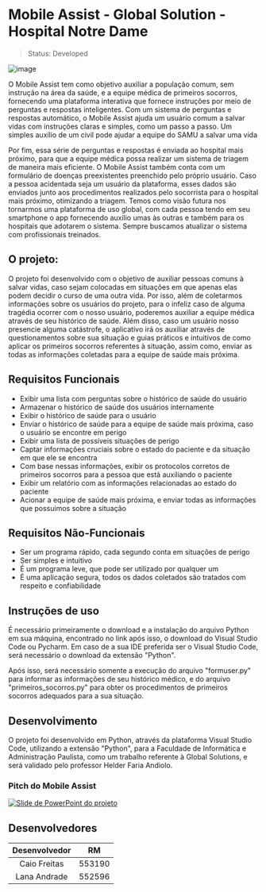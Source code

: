 # Mobile Assist - Global Solution - Hospital Notre Dame 

> Status: Developed

![image](https://github.com/CaioFreitasCF/Mobile-Assist/assets/82892986/3ba4b1eb-d542-4d36-a548-ca2f02a47179)

O Mobile Assist tem como objetivo auxiliar a população comum, sem instrução na área da saúde, e a equipe médica de primeiros socorros, fornecendo uma plataforma interativa que fornece instruções por meio de perguntas e respostas inteligentes. Com um sistema de perguntas e respostas automático, o Mobile Assist ajuda um usuário comum a salvar vidas com instruções claras e simples, como um passo a passo. Um simples auxílio de um civil pode ajudar a equipe do SAMU a salvar uma vida

Por fim, essa série de perguntas e respostas é enviada ao hospital mais próximo, para que a equipe médica possa realizar um sistema de triagem de maneira mais eficiente. O Mobile Assist também conta com um formulário de doenças preexistentes preenchido pelo próprio usuário. Caso a pessoa acidentada seja um usuário da plataforma, esses dados são enviados junto aos procedimentos realizados pelo socorrista para o hospital mais próximo, otimizando a triagem. Temos como visão futura nos tornarmos uma plataforma de uso global, com cada pessoa tendo em seu smartphone o app fornecendo auxílio umas às outras e também para os hospitais que adotarem o sistema. Sempre buscamos atualizar o sistema com profissionais treinados.


## O projeto:

O projeto foi desenvolvido com o objetivo de auxiliar pessoas comuns à salvar vidas, caso sejam colocadas em situações em que apenas elas podem decidir o curso de uma outra vida. Por isso, além de coletarmos informações sobre os usuários do projeto, para o infeliz caso de alguma tragédia ocorrer com o nosso usuário, poderemos auxiliar a equipe médica através de seu histórico de saúde. Além disso, caso um usuário nosso presencie alguma catástrofe, o aplicativo irá os auxiliar através de questionamentos sobre sua situação e guias práticos e intuitivos de como aplicar os primeiros socorros referentes à situação, assim como, enviar as todas as informações coletadas para a equipe de saúde mais próxima. 

## Requisitos Funcionais
* Exibir uma lista com perguntas sobre o histórico de saúde do usuário
* Armazenar o histórico de saúde dos usuários internamente
* Exibir o histórico de saúde para o usuário
* Enviar o histórico de saúde para a equipe de saúde mais próxima, caso o usuário se encontre em perigo
* Exibir uma lista de possíveis situações de perigo
* Captar informações cruciais sobre o estado do paciente e da situação em que ele se encontra
* Com base nessas informações, exibir os protocolos corretos de primeiros socorros para a pessoa que está auxiliando o paciente
* Exibir um relatório com as informações relacionadas ao estado do paciente
* Acionar a equipe de saúde mais próxima, e enviar todas as informações que possuimos sobre a situação

## Requisitos Não-Funcionais
* Ser um programa rápido, cada segundo conta em situações de perigo
* Ser simples e intuitivo
* É um programa leve, que pode ser utilizado por qualquer um
* É uma aplicação segura, todos os dados coletados são tratados com respeito e confiabilidade

## Instruções de uso
É necessário primeiramente o download e a instalação do arquivo Python em sua máquina, encontrado no link <a href="https://www.python.org/downloads/"></a> após isso, o download do Visual Studio Code ou Pycharm. Em caso de a sua IDE preferida ser o Visual Studio Code, será necessário o download da extensão "Python". 

Após isso, será necessário somente a execução do arquivo "formuser.py" para informar as informações de seu histórico médico, e do arquivo "primeiros_socorros.py" para obter os procedimentos de primeiros socorros adequados para a sua situação.

## Desenvolvimento
O projeto foi desenvolvido em Python, através da plataforma Visual Studio Code, utilizando a extensão "Python", para a Faculdade de Informática e Administração Paulista, como um trabalho referente à Global Solutions, e será validado pelo professor Helder Faria Andiolo.

### Pitch do Mobile Assist
<a href="https://www.youtube.com/watch?v=GrdHiHn2XyU&t=39s"><img src="https://github.com/CaioFreitasCF/Mobile-Assist/assets/82892986/4ebb9a79-27fa-421d-928c-426c9223ec63" alt="Slide de PowerPoint do projeto" border="0"></a>

## Desenvolvedores

Desenvolvedor | RM
:-----------: | :------:
Caio Freitas  | 553190
Lana Andrade  | 552596

